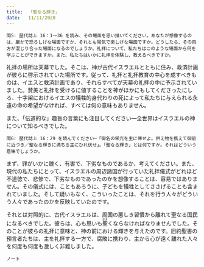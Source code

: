 ```yaml
---
title:  「聖なる輝き」
date:   11/11/2020
---
```


`問5: 歴代誌上 16：1～36 を読み、その場面を思い描いてください。あなたが想像するのは、厳かで恐ろしげな場面ですか、それとも陽気で楽しげな場面ですか。どうしたら、その両方が混じり合った場面になるのでしょうか。礼拝について、私たちはこのような場面から何を学ぶことができますか。また、私たちはいかに礼拝を体験し、教えるべきですか。`

礼拝の場所は天幕でした。そこは、神が古代イスラエルとともに住み、救済計画が彼らに啓示されていた場所です。従って、礼拝と礼拝教育の中心を成すべきものは、イエスと救済計画であり、それらすべてが天幕の礼拝の中に予示されていました。賛美と礼拝を受けるに値することを神がほかにもしてくださったにしろ、十字架におけるイエスの犠牲的身代わりの死によって私たちに与えられる永遠の命の希望がなければ、すべては何の意味もありません。

また、「伝道的な」趣旨の言葉にも注目してください―全世界はイスラエルの神について知るべきでした。

`問6: 歴代誌上 16：29 を読んでください―「御名の栄光を主に帰せよ。供え物を携えて御前に近づき／聖なる輝きに満ちる主にひれ伏せ」。「聖なる輝き」とは何ですか。それはどういう意味でしょうか。`

まず、罪がいかに醜く、有害で、下劣なものであるか、考えてください。また、現代の私たちにとって、イスラエルの周辺諸国が行っていた礼拝儀式がどれほど不道徳で、悲惨で、下劣なものであったのかを想像することは、容易ではありません。その儀式には、こともあろうに、子どもを犠牲としてささげることも含まれていました。そして疑いもなく、こういったことは、それを行う人々がどういう人々であったのかを反映していたのです。

それとは対照的に、古代イスラエルは、周囲の悪しき習慣から離れて聖なる国民になるべきでした。彼らは、心も思いも<ruby>聖<rt>きよ</rt></ruby>くならなければなりませんでした。そのことが彼らの礼拝に意味と、神の前における輝きを与えたのです。旧約聖書の預言者たちは、主を礼拝する一方で、腐敗に携わり、主から心が遠く離れた人々を何度も何度も激しく非難しました。

`ノート`